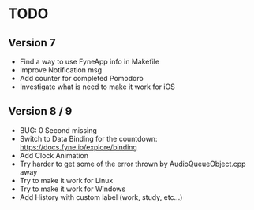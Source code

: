# TODO

## Version 7

- Find a way to use FyneApp info in Makefile
- Improve Notification msg
- Add counter for completed Pomodoro
- Investigate what is need to make it work for iOS

## Version 8 / 9

- BUG: 0 Second missing
- Switch to Data Binding for the countdown: https://docs.fyne.io/explore/binding
- Add Clock Animation
- Try harder to get some of the error thrown by AudioQueueObject.cpp away 
- Try to make it work for Linux
- Try to make it work for Windows
- Add History with custom label (work, study, etc...)

